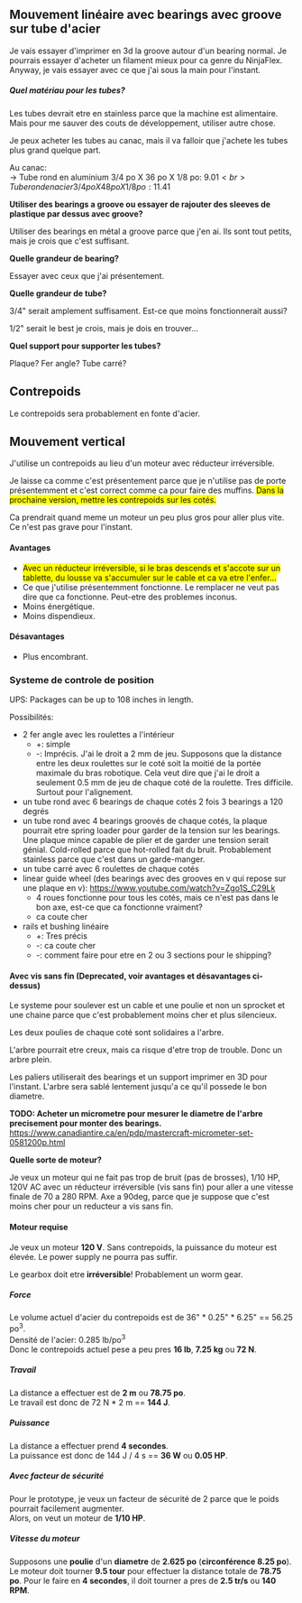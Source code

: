 ## Mouvement linéaire avec bearings avec groove sur tube d'acier

Je vais essayer d'imprimer en 3d la groove autour d'un bearing normal. Je pourrais essayer d'acheter un filament mieux pour ca genre du NinjaFlex. Anyway, je vais essayer avec ce que j'ai sous la main pour l'instant.

##### Quel matériau pour les tubes?

Les tubes devrait etre en stainless parce que la machine est alimentaire. Mais pour me sauver des couts de développement, utiliser autre chose.

Je peux acheter les tubes au canac, mais il va falloir que j'achete les tubes plus grand quelque part.

Au canac:<br>
-> Tube rond en aluminium 3/4 po X 36 po X 1/8 po: 9.01$<br>
Tube rond en acier 3/4 po X 48 po X 1/8 po: 11.41$

**Utiliser des bearings a groove ou essayer de rajouter des sleeves de plastique par dessus avec groove?**

Utiliser des bearings en métal a groove parce que j'en ai. Ils sont tout petits, mais je crois que c'est suffisant.

**Quelle grandeur de bearing?**

Essayer avec ceux que j'ai présentement.

**Quelle grandeur de tube?**

3/4" serait amplement suffisament. Est-ce que moins fonctionnerait aussi?

1/2" serait le best je crois, mais je dois en trouver...

**Quel support pour supporter les tubes?**

Plaque? Fer angle? Tube carré?

## Contrepoids

Le contrepoids sera probablement en fonte d'acier.

## Mouvement vertical

J'utilise un contrepoids au lieu d'un moteur avec réducteur irréversible.

Je laisse ca comme c'est présentement parce que je n'utilise pas de porte présentemment et c'est correct comme ca pour faire des muffins. <span style="background-color: yellow">Dans la prochaine version, mettre les contrepoids sur les cotés.</span>

Ca prendrait quand meme un moteur un peu plus gros pour aller plus vite. Ce n'est pas grave pour l'instant.

#### Avantages

- <span style="background-color: yellow">Avec un réducteur irréversible, si le bras descends et s'accote sur un tablette, du lousse va s'accumuler sur le cable et ca va etre l'enfer...</span>
- Ce que j'utilise présentemment fonctionne. Le remplacer ne veut pas dire que ca fonctionne. Peut-etre des problemes inconus.
- Moins énergétique.
- Moins dispendieux.

#### Désavantages

- Plus encombrant.

### Systeme de controle de position

UPS: Packages can be up to 108 inches in length.

Possibilités:
- 2 fer angle avec les roulettes a l'intérieur
    - +: simple
    - -: Imprécis. J'ai le droit a 2 mm de jeu. Supposons que la distance entre les deux roulettes sur le coté soit la moitié de la portée maximale du bras robotique. Cela veut dire que j'ai le droit a seulement 0.5 mm de jeu de chaque coté de la roulette. Tres difficile. Surtout pour l'alignement.
- un tube rond avec 6 bearings de chaque cotés 2 fois 3 bearings a 120 degrés
- un tube rond avec 4 bearings groovés de chaque cotés, la plaque pourrait etre spring loader pour garder de la tension sur les bearings. Une plaque mince capable de plier et de garder une tension serait génial. Cold-rolled parce que hot-rolled fait du bruit. Probablement stainless parce que c'est dans un garde-manger.
- un tube carré avec 6 roulettes de chaque cotés
- linear guide wheel (des bearings avec des grooves en v qui repose sur une plaque en v): https://www.youtube.com/watch?v=Zgo1S_C29Lk
  - 4 roues fonctionne pour tous les cotés, mais ce n'est pas dans le bon axe, est-ce que ca fonctionne vraiment?
  - ca coute cher
- rails et bushing linéaire
  - +: Tres précis
  - -: ca coute cher
  - -: comment faire pour etre en 2 ou 3 sections pour le shipping?

#### Avec vis sans fin (Deprecated, voir avantages et désavantages ci-dessus)

Le systeme pour soulever est un cable et une poulie et non un sprocket et une chaine parce que c'est probablement moins cher et plus silencieux.

Les deux poulies de chaque coté sont solidaires a l'arbre.

L'arbre pourrait etre creux, mais ca risque d'etre trop de trouble. Donc un arbre plein.

Les paliers utiliserait des bearings et un support imprimer en 3D pour l'instant. L'arbre sera sablé lentement jusqu'a ce qu'il possede le bon diametre.

**TODO: Acheter un micrometre pour mesurer le diametre de l'arbre precisement pour monter des bearings.** <br>
https://www.canadiantire.ca/en/pdp/mastercraft-micrometer-set-0581200p.html


 

**Quelle sorte de moteur?**

Je veux un moteur qui ne fait pas trop de bruit (pas de brosses), 1/10 HP, 120V AC avec un réducteur irréversible (vis sans fin) pour aller a une vitesse finale de 70 a 280 RPM. Axe a 90deg, parce que je suppose que c'est moins cher pour un reducteur a vis sans fin.

#### Moteur requise

Je veux un moteur **120 V**. Sans contrepoids, la puissance du moteur est élevée. Le power supply ne pourra pas suffir.

Le gearbox doit etre **irréversible**! Probablement un worm gear.

##### Force
Le volume actuel d'acier du contrepoids est de 36" * 0.25" * 6.25" == 56.25 po<sup>3</sup>.<br>
Densité de l'acier: 0.285 lb/po<sup>3</sup><br>
Donc le contrepoids actuel pese a peu pres <b>16 lb</b>, <b>7.25 kg</b> ou **72 N**.

##### Travail

La distance a effectuer est de **2 m** ou **78.75 po**.<br>
Le travail est donc de 72 N * 2 m == **144 J**.<br>

##### Puissance

La distance a effectuer prend **4 secondes**.<br>
La puissance est donc de 144 J / 4 s == **36 W** ou **0.05 HP**.<br>

##### Avec facteur de sécurité

Pour le prototype, je veux un facteur de sécurité de 2 parce que le poids pourrait facilement augmenter.<br>
Alors, on veut un moteur de **1/10 HP**.

##### Vitesse du moteur

Supposons une **poulie** d'un **diametre** de **2.625 po** (**circonférence 8.25 po**).
Le moteur doit tourner **9.5 tour** pour effectuer la distance totale de **78.75 po**. Pour le faire en **4 secondes**, il doit tourner a pres de **2.5 tr/s** ou **140 RPM**.